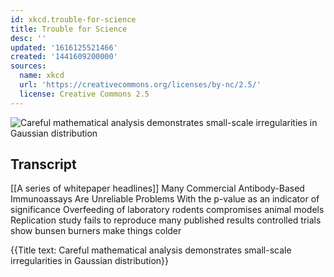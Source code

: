 ```yaml
---
id: xkcd.trouble-for-science
title: Trouble for Science
desc: ''
updated: '1616125521466'
created: '1441609200000'
sources:
  name: xkcd
  url: 'https://creativecommons.org/licenses/by-nc/2.5/'
  license: Creative Commons 2.5
---
```

![Careful mathematical analysis demonstrates small-scale irregularities in Gaussian distribution](https://imgs.xkcd.com/comics/trouble_for_science.png)

## Transcript
[[A series of whitepaper headlines]]
Many Commercial Antibody-Based Immunoassays Are Unreliable
Problems With the p-value as an indicator of significance
Overfeeding of laboratory rodents compromises animal models
Replication study fails to reproduce many published results
controlled trials show bunsen burners make things colder

{{Title text: Careful mathematical analysis demonstrates small-scale irregularities in Gaussian distribution}}
